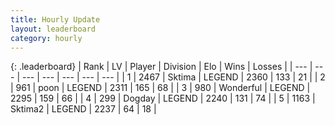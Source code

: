 ```yaml
---
title: Hourly Update
layout: leaderboard
category: hourly
---
```


{: .leaderboard}
| Rank | LV | Player | Division | Elo | Wins | Losses |
| --- | --- | --- | --- | --- | --- | --- |
| <span data-change="0">1</span> | 2467 | <span title="ID: 353063">Sktima</span> | LEGEND | <span data-change="0">2360</span> | <span data-change="0">133</span> | <span data-change="0">21</span> |
| <span data-change="0">2</span> | 961 | <span title="ID: 540690">poon</span> | LEGEND | <span data-change="0">2311</span> | <span data-change="0">165</span> | <span data-change="0">68</span> |
| <span data-change="0">3</span> | 980 | <span title="ID: 692745">Wonderful</span> | LEGEND | <span data-change="9">2295</span> | <span data-change="2">159</span> | <span data-change="0">66</span> |
| <span data-change="0">4</span> | 299 | <span title="ID: 649259">Dogday</span> | LEGEND | <span data-change="0">2240</span> | <span data-change="0">131</span> | <span data-change="0">74</span> |
| <span data-change="0">5</span> | 1163 | <span title="ID: 402846">Sktima2</span> | LEGEND | <span data-change="0">2237</span> | <span data-change="0">64</span> | <span data-change="0">18</span> |